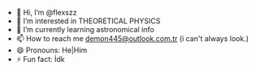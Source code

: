 - 👋 Hi, I’m @flexszz
- 👀 I’m interested in THEORETICAL PHYSICS
- 🌱 I’m currently learning astronomical info
- 📫 How to reach me demon445@outlook.com.tr (i can't always look.)
- 😄 Pronouns: He|Him
- ⚡ Fun fact: İdk

<!---
flexszz/flexszz is a ✨ special ✨ repository because its `README.md` (this file) appears on your GitHub profile.
You can click the Preview link to take a look at your changes.
--->
